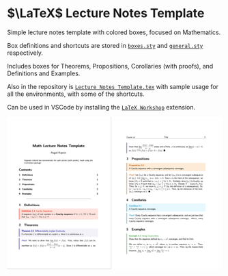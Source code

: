# $\LaTeX$ Lecture Notes Template

Simple lecture notes template with colored boxes, focused on Mathematics.

Box definitions and shortcuts are stored in [`boxes.sty`](packages/boxes.sty) and [`general.sty`](packages/general.sty) respectively.

Includes boxes for Theorems, Propositions, Corollaries (with proofs), and Definitions and Examples.

Also in the repository is [`Lecture Notes Template.tex`](Lecture%20Notes%20Template.sty) with sample usage for all the environments, with some of the shortcuts.

Can be used in VSCode by installing the [`LaTeX Workshop`](https://marketplace.visualstudio.com/items?itemName=James-Yu.latex-workshop) extension.

![Sample Image](/Sample.jpg)
